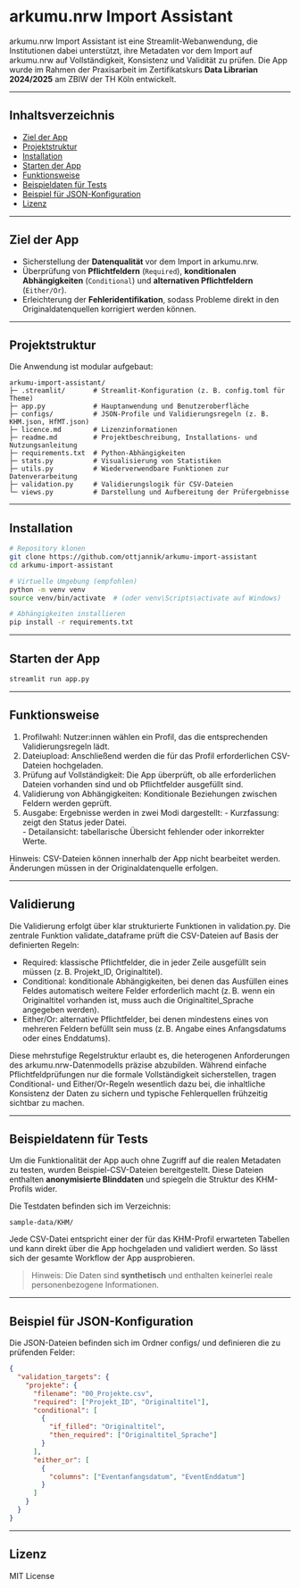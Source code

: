 # arkumu.nrw Import Assistant

arkumu.nrw Import Assistant ist eine Streamlit-Webanwendung, die Institutionen dabei unterstützt, ihre Metadaten vor dem Import auf arkumu.nrw auf Vollständigkeit, Konsistenz und Validität zu prüfen. Die App wurde im Rahmen der Praxisarbeit im Zertifikatskurs **Data Librarian 2024/2025** am ZBIW der TH Köln entwickelt.

---

## Inhaltsverzeichnis

- [Ziel der App](#ziel-der-app)
- [Projektstruktur](#projektstruktur)
- [Installation](#installation)
- [Starten der App](#starten-der-app)
- [Funktionsweise](#funktionsweise)
- [Beispieldaten für Tests](#beispieldatenn-für-tests)
- [Beispiel für JSON-Konfiguration](#beispiel-für-json-konfiguration)
- [Lizenz](#lizenz)

---

## Ziel der App

- Sicherstellung der **Datenqualität** vor dem Import in arkumu.nrw.
- Überprüfung von **Pflichtfeldern** (`Required`), **konditionalen Abhängigkeiten** (`Conditional`) und **alternativen Pflichtfeldern** (`Either/Or`).
- Erleichterung der **Fehleridentifikation**, sodass Probleme direkt in den Originaldatenquellen korrigiert werden können.

---

## Projektstruktur

Die Anwendung ist modular aufgebaut:

```
arkumu-import-assistant/
├─ .streamlit/       # Streamlit-Konfiguration (z. B. config.toml für Theme)
├─ app.py            # Hauptanwendung und Benutzeroberfläche
├─ configs/          # JSON-Profile und Validierungsregeln (z. B. KHM.json, HfMT.json)
├─ licence.md        # Lizenzinformationen
├─ readme.md         # Projektbeschreibung, Installations- und Nutzungsanleitung
├─ requirements.txt  # Python-Abhängigkeiten
├─ stats.py          # Visualisierung von Statistiken
├─ utils.py          # Wiederverwendbare Funktionen zur Datenverarbeitung
├─ validation.py     # Validierungslogik für CSV-Dateien
└─ views.py          # Darstellung und Aufbereitung der Prüfergebnisse
```

---

## Installation

```bash
# Repository klonen
git clone https://github.com/ottjannik/arkumu-import-assistant
cd arkumu-import-assistant

# Virtuelle Umgebung (empfohlen)
python -m venv venv
source venv/bin/activate  # (oder venv\Scripts\activate auf Windows)

# Abhängigkeiten installieren
pip install -r requirements.txt
```

---

## Starten der App
```bash
streamlit run app.py
```

---

## Funktionsweise
1.	Profilwahl: Nutzer:innen wählen ein Profil, das die entsprechenden Validierungsregeln lädt.
2.	Dateiupload: Anschließend werden die für das Profil erforderlichen CSV-Dateien hochgeladen.
3.	Prüfung auf Vollständigkeit: Die App überprüft, ob alle erforderlichen Dateien vorhanden sind und ob Pflichtfelder ausgefüllt sind.
4.	Validierung von Abhängigkeiten: Konditionale Beziehungen zwischen Feldern werden geprüft.
5.	Ausgabe: Ergebnisse werden in zwei Modi dargestellt:
        - Kurzfassung: zeigt den Status jeder Datei.    
        - Detailansicht: tabellarische Übersicht fehlender oder inkorrekter Werte.

Hinweis: CSV-Dateien können innerhalb der App nicht bearbeitet werden. Änderungen müssen in der Originaldatenquelle erfolgen.

---

## Validierung
Die Validierung erfolgt über klar strukturierte Funktionen in validation.py. Die zentrale Funktion validate_dataframe prüft die CSV-Dateien auf Basis der definierten Regeln:
- Required: klassische Pflichtfelder, die in jeder Zeile ausgefüllt sein müssen (z. B. Projekt_ID, Originaltitel).
- Conditional: konditionale Abhängigkeiten, bei denen das Ausfüllen eines Feldes automatisch weitere Felder erforderlich macht (z. B. wenn ein Originaltitel vorhanden ist, muss auch die Originaltitel_Sprache angegeben werden).
- Either/Or: alternative Pflichtfelder, bei denen mindestens eines von mehreren Feldern befüllt sein muss (z. B. Angabe eines Anfangsdatums oder eines Enddatums).

Diese mehrstufige Regelstruktur erlaubt es, die heterogenen Anforderungen des arkumu.nrw-Datenmodells präzise abzubilden. Während einfache Pflichtfeldprüfungen nur die formale Vollständigkeit sicherstellen, tragen Conditional- und Either/Or-Regeln wesentlich dazu bei, die inhaltliche Konsistenz der Daten zu sichern und typische Fehlerquellen frühzeitig sichtbar zu machen.

---

## Beispieldatenn für Tests

Um die Funktionalität der App auch ohne Zugriff auf die realen Metadaten zu testen, wurden Beispiel-CSV-Dateien bereitgestellt. Diese Dateien enthalten **anonymisierte Blinddaten** und spiegeln die Struktur des KHM-Profils wider.

Die Testdaten befinden sich im Verzeichnis:
```
sample-data/KHM/
```

Jede CSV-Datei entspricht einer der für das KHM-Profil erwarteten Tabellen und kann direkt über die App hochgeladen und validiert werden. So lässt sich der gesamte Workflow der App ausprobieren.

> Hinweis: Die Daten sind **synthetisch** und enthalten keinerlei reale personenbezogene Informationen.

---

## Beispiel für JSON-Konfiguration

Die JSON-Dateien befinden sich im Ordner configs/ und definieren die zu prüfenden Felder:
```json
{
  "validation_targets": {
    "projekte": {
      "filename": "00_Projekte.csv",
      "required": ["Projekt_ID", "Originaltitel"],
      "conditional": [
        {
          "if_filled": "Originaltitel",
          "then_required": ["Originaltitel_Sprache"]
        }
      ],
      "either_or": [
        {
          "columns": ["Eventanfangsdatum", "EventEnddatum"]
        }
      ]
    }
  }
}
```

--- 

## Lizenz
MIT License